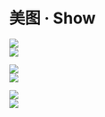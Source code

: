 # 美图 · Show
![](https://cdn.jsdelivr.net/gh/lkpo0v/5n@master/tumblr_nn7qzu1KDT1usvzq3o1_400.gif)  
![](https://cdn.jsdelivr.net/gh/lkpo0v/5n@master/tumblr_npw0wxviX01scpfa4o1_400.gif)  

<script async src="//pagead2.googlesyndication.com/pagead/js/adsbygoogle.js"></script>
<!-- il7YNvMMUbbbz7q8 -->
<ins class="adsbygoogle"
     style="display:block"
     data-ad-client="ca-pub-4161171709893056"
     data-ad-slot="9948532008"
     data-ad-format="auto"
     data-full-width-responsive="true"></ins>
<script>
(adsbygoogle = window.adsbygoogle || []).push({});
</script>

![](https://cdn.jsdelivr.net/gh/lkpo0v/5n@master/tumblr_nvc8z9yHL41rx10pmo1_500.gif)  
![](https://cdn.jsdelivr.net/gh/lkpo0v/5n@master/tumblr_nvedkgg3LW1tbg3cyo1_500.gif)  

<script async src="//pagead2.googlesyndication.com/pagead/js/adsbygoogle.js"></script>
<!-- il7YNvMMUbbbz7q8 -->
<ins class="adsbygoogle"
     style="display:block"
     data-ad-client="ca-pub-4161171709893056"
     data-ad-slot="9948532008"
     data-ad-format="auto"
     data-full-width-responsive="true"></ins>
<script>
(adsbygoogle = window.adsbygoogle || []).push({});
</script>

![](https://cdn.jsdelivr.net/gh/lkpo0v/5n@master/tumblr_oqx4iiKZ1A1w7qosto1_500.gif)  
![](https://cdn.jsdelivr.net/gh/lkpo0v/5n@master/tumblr_os4lpyAzz51wsqxjwo3_1280.jpg)  

<script async src="//pagead2.googlesyndication.com/pagead/js/adsbygoogle.js"></script>
<script>
     (adsbygoogle = window.adsbygoogle || []).push({
          google_ad_client: "ca-pub-4161171709893056",
          enable_page_level_ads: true
     });
</script>

